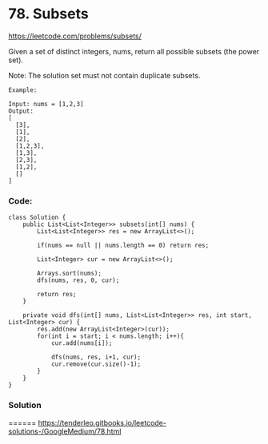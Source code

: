 # 78. Subsets

https://leetcode.com/problems/subsets/

Given a set of distinct integers, nums, return all possible subsets (the power set).

Note: The solution set must not contain duplicate subsets.

```
Example:

Input: nums = [1,2,3]
Output:
[
  [3],
  [1],
  [2],
  [1,2,3],
  [1,3],
  [2,3],
  [1,2],
  []
]
```

### Code: 
```
class Solution {
    public List<List<Integer>> subsets(int[] nums) {
        List<List<Integer>> res = new ArrayList<>(); 
        
        if(nums == null || nums.length == 0) return res; 

        List<Integer> cur = new ArrayList<>(); 

        Arrays.sort(nums); 
        dfs(nums, res, 0, cur); 

        return res; 
    }

    private void dfs(int[] nums, List<List<Integer>> res, int start, List<Integer> cur) {
        res.add(new ArrayList<Integer>(cur)); 
        for(int i = start; i < nums.length; i++){
            cur.add(nums[i]);

            dfs(nums, res, i+1, cur); 
            cur.remove(cur.size()-1); 
        }
    }
} 
```


### Solution
======
https://tenderleo.gitbooks.io/leetcode-solutions-/GoogleMedium/78.html


